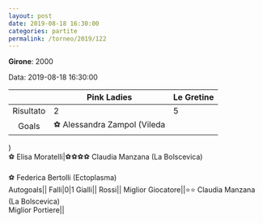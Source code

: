 ```yaml
---
layout: post
date: 2019-08-18 16:30:00
categories: partite
permalink: /torneo/2019/122
---
```

**Girone**: 2000

Data: 2019-08-18 16:30:00

| | Pink Ladies | Le Gretine |
|:-----:|-----|-----|
Risultato|2|5
Goals|⚽ Alessandra Zampol (Vileda
)<br/>⚽ Elisa Moratelli|⚽⚽⚽⚽ Claudia Manzana (La Bolscevica)<br/><br/>⚽ Federica Bertolli (Ectoplasma)<br/>
Autogoals||
Falli|0|1
Gialli||
Rossi||
Miglior Giocatore||⭐⭐ Claudia Manzana (La Bolscevica)<br/>
Miglior Portiere||